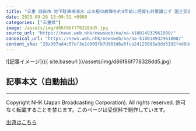 ```yaml
---
title: "三重 四日市 地下駐車場浸水 止水板の故障を約4年前に把握も対策講じず 国土交通省が陳謝"
date: 2025-09-26 13:09:51 +0900
categories: ["三重県"]
image: /assets/img/d86f86f778328dd5.jpg
source_url: "https://news.web.nhk/newsweb/na/na-k10014932961000/"
canonical_url: "https://news.web.nhk/newsweb/na/na-k10014932961000/"
content_sha: "28a307ad4c57ef3e1d905fb7d863d6a5fca241250d3a3dd5192f4d6dea29ae62"
---
```


![記事イメージ]({{ site.baseurl }}/assets/img/d86f86f778328dd5.jpg)

## 記事本文（自動抽出）
<div><div class="_13tndsj2"><nav aria-label="フッターサイトナビゲーション" class="_13tndsj4"></nav><hr class="esl7kn2s esl7kn1l esl7kn1n _14xli2ae"><p class="esl7kn2s esl7kn1m esl7kn1o _1yvk0f68 _1lugom81">Copyright NHK (Japan Broadcasting Corporation). All rights reserved. 許可なく転載することを禁じます。このページは受信料で制作しています。</p></div></div>

[出典はこちら](https://news.web.nhk/newsweb/na/na-k10014932961000/)
